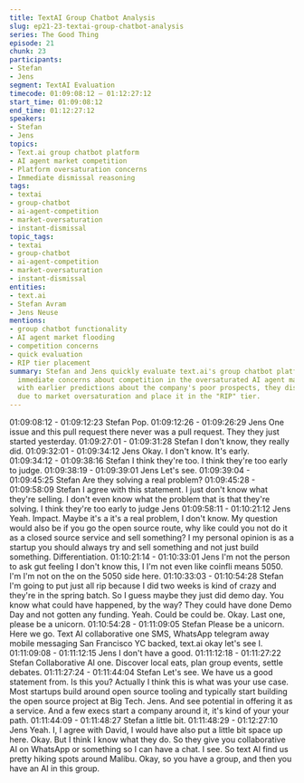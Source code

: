 ```yaml
---
title: TextAI Group Chatbot Analysis
slug: ep21-23-textai-group-chatbot-analysis
series: The Good Thing
episode: 21
chunk: 23
participants:
- Stefan
- Jens
segment: TextAI Evaluation
timecode: 01:09:08:12 – 01:12:27:12
start_time: 01:09:08:12
end_time: 01:12:27:12
speakers:
- Stefan
- Jens
topics:
- Text.ai group chatbot platform
- AI agent market competition
- Platform oversaturation concerns
- Immediate dismissal reasoning
tags:
- textai
- group-chatbot
- ai-agent-competition
- market-oversaturation
- instant-dismissal
topic_tags:
- textai
- group-chatbot
- ai-agent-competition
- market-oversaturation
- instant-dismissal
entities:
- text.ai
- Stefan Avram
- Jens Neuse
mentions:
- group chatbot functionality
- AI agent market flooding
- competition concerns
- quick evaluation
- RIP tier placement
summary: Stefan and Jens quickly evaluate text.ai's group chatbot platform, expressing
  immediate concerns about competition in the oversaturated AI agent market. Consistent
  with earlier predictions about the company's poor prospects, they dismiss it rapidly
  due to market oversaturation and place it in the "RIP" tier.
---
```


01:09:08:12 - 01:09:12:23
Stefan
Pop.
01:09:12:26 - 01:09:26:29
Jens
One issue and this pull request there never was a pull request. They they just started yesterday.
01:09:27:01 - 01:09:31:28
Stefan
I don't know, they really did.
01:09:32:01 - 01:09:34:12
Jens
Okay. I don't know. It's early.
01:09:34:12 - 01:09:38:16
Stefan
I think they're too. I think they're too early to judge.
01:09:38:19 - 01:09:39:01
Jens
Let's see.
01:09:39:04 - 01:09:45:25
Stefan
Are they solving a real problem?
01:09:45:28 - 01:09:58:09
Stefan
I agree with this statement. I just don't know what they're selling. I don't even know what the
problem that is that they're solving. I think they're too early to judge Jens
01:09:58:11 - 01:10:21:12
Jens
Yeah. Impact. Maybe it's a it's a real problem, I don't know. My question would also be if you go
the open source route, why like could you not do it as a closed source service and sell
something? I my personal opinion is as a startup you should always try and sell something and
not just build something. Differentiation.
01:10:21:14 - 01:10:33:01
Jens
I'm not the person to ask gut feeling I don't know this, I I'm not even like coinfli means 5050. I'm
I'm not on the on the 5050 side here.
01:10:33:03 - 01:10:54:28
Stefan
I'm going to put just all rip because I did two weeks is kind of crazy and they're in the spring
batch. So I guess maybe they just did demo day. You know what could have happened, by the
way? They could have done Demo Day and not gotten any funding. Yeah. Could be could be.
Okay. Last one, please be a unicorn.
01:10:54:28 - 01:11:09:05
Stefan
Please be a unicorn. Here we go. Text AI collaborative one SMS, WhatsApp telegram away
mobile messaging San Francisco YC backed, text.ai okay let's see I.
01:11:09:08 - 01:11:12:15
Jens
I don't have a good.
01:11:12:18 - 01:11:27:22
Stefan
Collaborative AI one. Discover local eats, plan group events, settle debates.
01:11:27:24 - 01:11:44:04
Stefan
Let's see. We have us a good statement from. Is this you? Actually I think this is what was your
use case. Most startups build around open source tooling and typically start building the open
source project at Big Tech. Jens. And see potential in offering it as a service. And a few execs
start a company around it, it's kind of your your path.
01:11:44:09 - 01:11:48:27
Stefan
a little bit.
01:11:48:29 - 01:12:27:10
Jens
Yeah. I, I agree with David, I would have also put a little bit space up here. Okay. But I think I
know what they do. So they give you collaborative AI on WhatsApp or something so I can have
a chat. I see. So text AI find us pretty hiking spots around Malibu. Okay, so you have a group,
and then you have an AI in this group.